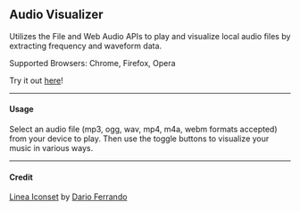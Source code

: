 ## Audio Visualizer
Utilizes the File and Web Audio APIs to play and visualize local audio files by extracting frequency and waveform data. 

Supported Browsers: Chrome, Firefox, Opera

Try it out [here](https://joshlaplante.github.io/audio-visualizer/)!
***
#### Usage
Select an audio file (mp3, ogg, wav, mp4, m4a, webm formats accepted) from your device to play. Then use the toggle buttons to visualize your music in various ways.
***
#### Credit
[Linea Iconset](http://linea.io/) by [Dario Ferrando](ferrando_dario@hotmail.it)
